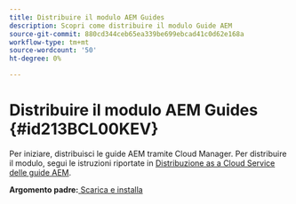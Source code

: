 ```yaml
---
title: Distribuire il modulo AEM Guides
description: Scopri come distribuire il modulo Guide AEM
source-git-commit: 880cd344ceb65ea339be699ebcad41c0d62e168a
workflow-type: tm+mt
source-wordcount: '50'
ht-degree: 0%

---
```


# Distribuire il modulo AEM Guides {#id213BCL00KEV}

Per iniziare, distribuisci le guide AEM tramite Cloud Manager. Per distribuire il modulo, segui le istruzioni riportate in [Distribuzione as a Cloud Service delle guide AEM](https://experienceleague.adobe.com/docs/experience-manager-xml-documentation-learn/tutorials/release-info/release-notes/cloud-release-notes/deploy-xml-on-aemaacs.html).

**Argomento padre:**[ Scarica e installa](download-install.md)

